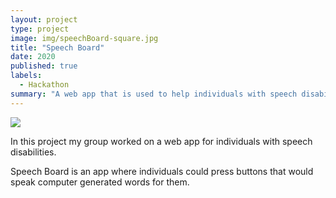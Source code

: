 ```yaml
---
layout: project
type: project
image: img/speechBoard-square.jpg
title: "Speech Board"
date: 2020
published: true
labels:
  - Hackathon
summary: "A web app that is used to help individuals with speech disabilities."
---
```


<img class="img-fluid" src="../img/SpeechBoard-frontPage.png">

In this project my group worked on a web app for individuals with speech disabilities.

Speech Board is an app where individuals could press buttons that would speak computer generated words for them. 

